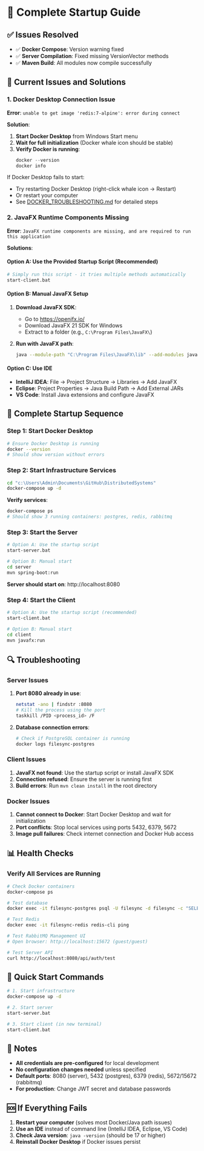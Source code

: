 # 🚀 Complete Startup Guide

## ✅ Issues Resolved
- ✅ **Docker Compose**: Version warning fixed
- ✅ **Server Compilation**: Fixed missing VersionVector methods
- ✅ **Maven Build**: All modules now compile successfully

## 🔧 Current Issues and Solutions

### 1. Docker Desktop Connection Issue

**Error**: `unable to get image 'redis:7-alpine': error during connect`

**Solution**: 
1. **Start Docker Desktop** from Windows Start menu
2. **Wait for full initialization** (Docker whale icon should be stable)
3. **Verify Docker is running**:
   ```powershell
   docker --version
   docker info
   ```

If Docker Desktop fails to start:
- Try restarting Docker Desktop (right-click whale icon → Restart)
- Or restart your computer
- See [DOCKER_TROUBLESHOOTING.md](DOCKER_TROUBLESHOOTING.md) for detailed steps

### 2. JavaFX Runtime Components Missing

**Error**: `JavaFX runtime components are missing, and are required to run this application`

**Solutions**:

#### Option A: Use the Provided Startup Script (Recommended)
```bash
# Simply run this script - it tries multiple methods automatically
start-client.bat
```

#### Option B: Manual JavaFX Setup
1. **Download JavaFX SDK**:
   - Go to https://openjfx.io/
   - Download JavaFX 21 SDK for Windows
   - Extract to a folder (e.g., `C:\Program Files\JavaFX\`)

2. **Run with JavaFX path**:
   ```bash
   java --module-path "C:\Program Files\JavaFX\lib" --add-modules javafx.controls,javafx.fxml -cp "target\classes;target\dependency\*" com.filesync.client.FileSyncClientApplication
   ```

#### Option C: Use IDE
- **IntelliJ IDEA**: File → Project Structure → Libraries → Add JavaFX
- **Eclipse**: Project Properties → Java Build Path → Add External JARs
- **VS Code**: Install Java extensions and configure JavaFX

## 🚀 Complete Startup Sequence

### Step 1: Start Docker Desktop
```bash
# Ensure Docker Desktop is running
docker --version
# Should show version without errors
```

### Step 2: Start Infrastructure Services
```bash
cd "c:\Users\Admin\Documents\GitHub\DistributedSystems"
docker-compose up -d
```

**Verify services**:
```bash
docker-compose ps
# Should show 3 running containers: postgres, redis, rabbitmq
```

### Step 3: Start the Server
```bash
# Option A: Use the startup script
start-server.bat

# Option B: Manual start
cd server
mvn spring-boot:run
```

**Server should start on**: http://localhost:8080

### Step 4: Start the Client
```bash
# Option A: Use the startup script (recommended)
start-client.bat

# Option B: Manual start
cd client
mvn javafx:run
```

## 🔍 Troubleshooting

### Server Issues
1. **Port 8080 already in use**:
   ```bash
   netstat -ano | findstr :8080
   # Kill the process using the port
   taskkill /PID <process_id> /F
   ```

2. **Database connection errors**:
   ```bash
   # Check if PostgreSQL container is running
   docker logs filesync-postgres
   ```

### Client Issues
1. **JavaFX not found**: Use the startup script or install JavaFX SDK
2. **Connection refused**: Ensure the server is running first
3. **Build errors**: Run `mvn clean install` in the root directory

### Docker Issues
1. **Cannot connect to Docker**: Start Docker Desktop and wait for initialization
2. **Port conflicts**: Stop local services using ports 5432, 6379, 5672
3. **Image pull failures**: Check internet connection and Docker Hub access

## 📊 Health Checks

### Verify All Services are Running
```bash
# Check Docker containers
docker-compose ps

# Test database
docker exec -it filesync-postgres psql -U filesync -d filesync -c "SELECT 1;"

# Test Redis
docker exec -it filesync-redis redis-cli ping

# Test RabbitMQ Management UI
# Open browser: http://localhost:15672 (guest/guest)

# Test Server API
curl http://localhost:8080/api/auth/test
```

## 🎯 Quick Start Commands

```bash
# 1. Start infrastructure
docker-compose up -d

# 2. Start server
start-server.bat

# 3. Start client (in new terminal)
start-client.bat
```

## 📝 Notes

- **All credentials are pre-configured** for local development
- **No configuration changes needed** unless specified
- **Default ports**: 8080 (server), 5432 (postgres), 6379 (redis), 5672/15672 (rabbitmq)
- **For production**: Change JWT secret and database passwords

## 🆘 If Everything Fails

1. **Restart your computer** (solves most Docker/Java path issues)
2. **Use an IDE** instead of command line (IntelliJ IDEA, Eclipse, VS Code)
3. **Check Java version**: `java -version` (should be 17 or higher)
4. **Reinstall Docker Desktop** if Docker issues persist
